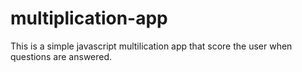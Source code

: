 # multiplication-app
This is a simple javascript multilication app that score the user when questions are answered.
